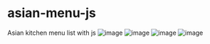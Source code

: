 # asian-menu-js
Asian kitchen menu list with js
![image](https://user-images.githubusercontent.com/105647206/213941490-cab9c5ca-d648-4ca6-9157-929534f28b81.png)
![image](https://user-images.githubusercontent.com/105647206/213941506-15d411fb-b3c7-4a1e-9dd0-6e25eaa50bcc.png)
![image](https://user-images.githubusercontent.com/105647206/213941524-ba23418a-53c8-4074-821b-0dfc4738f87c.png)
![image](https://user-images.githubusercontent.com/105647206/213941539-936d9c58-e4a7-4d47-909c-dcaa297a6c5d.png)
